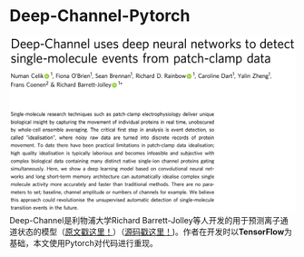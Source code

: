 # Deep-Channel-Pytorch
![图片被吃掉啦！](./images/article_title.png)
Deep-Channel是利物浦大学Richard Barrett-Jolley等人开发的用于预测离子通道状态的模型（[原文戳这里！](https://www.nature.com/articles/s42003-019-0729-3)）（[源码戳这里！](https://github.com/RichardBJ/Deep-Channel))。作者在开发时以**TensorFlow**为基础，本文使用Pytorch对代码进行重现。

